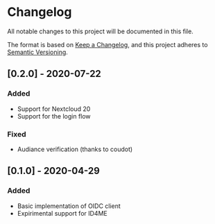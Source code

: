 # Changelog
All notable changes to this project will be documented in this file.

The format is based on [Keep a Changelog](https://keepachangelog.com/en/1.0.0/),
and this project adheres to [Semantic Versioning](https://semver.org/spec/v2.0.0.html).

## [0.2.0] - 2020-07-22
### Added
- Support for Nextcloud 20
- Support for the login flow

### Fixed
- Audiance verification (thanks to coudot)

## [0.1.0] - 2020-04-29
### Added
- Basic implementation of OIDC client
- Expirimental support for ID4ME

